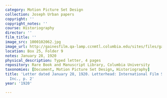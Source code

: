 ```yaml
---
category: Motion Picture Set Design
collection: Joseph Urban papers
copyright: ''
copyright_notes: ''
course: Historiography
director: ''
film_title: ''
image_src: 1000102062.jpg
image_url: http://gainesfilm.qa-lamp.ccnmtl.columbia.edu/sites/files/gainesfilm/images/1000102062.jpg
location: Box 25, Folder 9
notes: January 28, 1920
physical_description: Typed letter, 4 pages
repository: Rare Book and Manuscript Library, Columbia University
taxonomies: [Document, Motion Picture Set Design, Historiography]
title: 'Letter dated January 28, 1920. Letterhead: International Film Service Co.,
  Inc., p. 2'
year: '1920'

---
```

